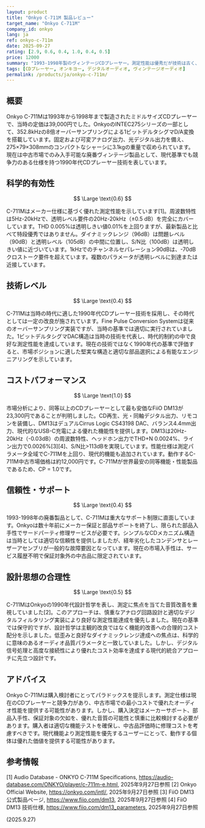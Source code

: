 ```yaml
---
layout: product
title: "Onkyo C-711M 製品レビュー"
target_name: "Onkyo C-711M"
company_id: onkyo
lang: ja
ref: onkyo-c-711m
date: 2025-09-27
rating: [2.9, 0.6, 0.4, 1.0, 0.4, 0.5]
price: 12000
summary: "1993-1998年製のヴィンテージCDプレーヤー。測定性能は優秀だが技術は古く、メーカーサポートなし"
tags: [CDプレーヤー, オンキヨー, デジタルオーディオ, ヴィンテージオーディオ]
permalink: /products/ja/onkyo-c-711m/
---
```

## 概要

Onkyo C-711Mは1993年から1998年まで製造されたミドルサイズCDプレーヤーで、当時の定価は39,000円でした。OnkyoのINTEC275シリーズの一部として、352.8kHzの8倍オーバーサンプリングによる1ビットデルタシグマD/A変換を搭載しています。固定および可変アナログ出力、光デジタル出力を備え、275×79×308mmのコンパクトなシャーシに3.1kgの重量で収められています。現在は中古市場でのみ入手可能な廃番ヴィンテージ製品として、現代基準でも競争力のある仕様を持つ1990年代CDプレーヤー技術を表しています。

## 科学的有効性

$$ \Large \text{0.6} $$

C-711Mはメーカー仕様に基づく優れた測定性能を示しています[1]。周波数特性は5Hz-20kHzで、透明レベル要件の20Hz-20kHz（±0.5 dB）を完全にカバーしています。THD 0.005%は透明しきい値0.01%を上回りますが、最新製品と比べて特段優秀ではありません。ダイナミックレンジ（96dB）は問題レベル（90dB）と透明レベル（105dB）の中間に位置し、S/N比（100dB）は透明しきい値に近づいています。1kHzでのチャンネルセパレーション90dBは、-70dBクロストーク要件を超えています。複数のパラメータが透明レベルに到達または近接しています。

## 技術レベル

$$ \Large \text{0.4} $$

C-711Mは当時の時代に適した1990年代CDプレーヤー技術を採用し、その時代としては一定の改良が施されています。Fine Pulse Conversion Systemは従来のオーバーサンプリング実装ですが、当時の基準では適切に実行されていました。1ビットデルタシグマDAC構造は当時の技術を代表し、時代的制約の中で良好な測定性能を達成しています。現在の技術ではなく1990年代の基準で評価すると、市場ポジションに適した堅実な構造と適切な部品選択による有能なエンジニアリングを示しています。

## コストパフォーマンス

$$ \Large \text{1.0} $$

市場分析により、同等以上のCDプレーヤーとして最も安価なFiiO DM13が23,300円であることが判明しました。CD再生、光・同軸デジタル出力、リモコンを装備し、DM13はデュアルCirrus Logic CS43198 DAC、バランス4.4mm出力、現代的なUSB-C充電による優れた機能性を提供します。DM13は20Hz-20kHz（-0.03dB）の周波数特性、ヘッドホン出力でTHD+N 0.0024%、ライン出力で0.0026%[3][4]、S/N比>113dBを実現しています。性能仕様は測定パラメータ全域でC-711Mを上回り、現代的機能も追加されています。動作するC-711M中古市場価格は約12,000円です。C-711Mが世界最安の同等機能・性能製品であるため、CP = 1.0です。

## 信頼性・サポート

$$ \Large \text{0.4} $$

1993-1998年の廃番製品として、C-711Mは重大なサポート制限に直面しています。Onkyoは数十年前にメーカー保証と部品サポートを終了し、限られた部品入手性でサードパーティ修理サービスが必要です。シンプルなCDメカニズム構造は当時としては適切な信頼性を提供しましたが、経年劣化したコンデンサとレーザーアセンブリが一般的な故障要因となっています。現在の市場入手性は、サービス履歴不明で保証対象外の中古品に限定されています。

## 設計思想の合理性

$$ \Large \text{0.5} $$

C-711MはOnkyoの1990年代設計哲学を表し、測定に焦点を当てた音質改善を重視していました[2]。このアプローチは、慎重なアナログ回路設計と適切なデジタルフィルタリング実装により良好な測定性能達成を優先しました。現在の基準では保守的ですが、設計哲学は主観的改良ではなく機能的改善への合理的コスト配分を示しました。低歪みと良好なダイナミックレンジ達成への焦点は、科学的に意味のあるオーディオ品質パラメータと一致していました。しかし、デジタル信号処理と高度な接続性により優れたコスト効率を達成する現代的統合アプローチに先立つ設計です。

## アドバイス

Onkyo C-711Mは購入検討者にとってパラドックスを提示します。測定仕様は現在のCDプレーヤーと競争力があり、中古市場での最小コストで優れたオーディオ性能を提供する可能性があります。しかし、購入決定はメーカーサポート、部品入手性、保証対象の欠如を、優れた音質の可能性と慎重に比較検討する必要があります。購入者は適切な機能テストを確保し、中古品評価時に修理コストを考慮すべきです。現代機能より測定性能を優先するユーザーにとって、動作する個体は優れた価値を提供する可能性があります。

## 参考情報

[1] Audio Database - ONKYO C-711M Specifications, https://audio-database.com/ONKYO/player/c-711m-e.html, 2025年9月27日参照
[2] Onkyo Official Website, https://onkyo.com/intl/, 2025年9月27日参照
[3] FiiO DM13 公式製品ページ, https://www.fiio.com/dm13, 2025年9月27日参照
[4] FiiO DM13 技術仕様, https://www.fiio.com/dm13_parameters, 2025年9月27日参照

(2025.9.27)